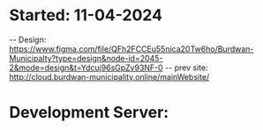 # Started: 11-04-2024

-- Design:  https://www.figma.com/file/QFh2FCCEu55nica20Tw6ho/Burdwan-Municipalty?type=design&node-id=2045-2&mode=design&t=Ydcuj96sGpZv93NF-0
-- prev site: http://cloud.burdwan-municipality.online/mainWebsite/


# Development Server: 